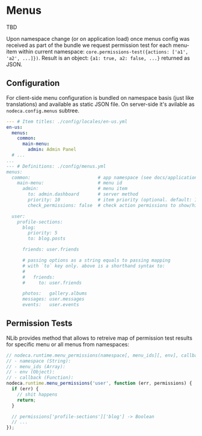 Menus
=====

TBD

Upon namespace change (or on application load) once menus config was received as
part of the bundle we request permission test for each menu-item within current
namespace: `core.permissions-test({actions: ['a1', 'a2', ...]})`. Result is an
object: `{a1: true, a2: false, ...}` returned as JSON.


Configuration
-------------

For client-side menu configuration is bundled on namespace basis (just like
translations) and available as static JSON file. On server-side it's avilable
as `nodeca.config.menus` subtree.

``` yaml
--- # Item titles: ./config/locales/en-us.yml
en-us:
  menus:
    common:
      main-menu:
        admin: Admin Panel
  # ...
...
--- # Definitions: ./config/menus.yml
menus:
  common:                         # app namespace (see docs/application.md for details on namespaces)
    main-menu:                    # menu id
      admin:                      # menu item
        to: admin.dashboard       # server method
        priority: 10              # item priority (optional. default: 10)
        check_permissions: false  # check action permissions to show/hide item (optional. default: false)

  user:
    profile-sections:
      blog:
        priority: 5
        to: blog.posts

      friends: user.friends

      # passing options as a string equals to passing mapping
      # with `to` key only. above is a shorthand syntax to:
      #
      #   friends:
      #     to: user.friends

      photos:   gallery.albums
      messages: user.messages
      events:   user.events
```


Permission Tests
----------------

NLib provides method that allows to retreive map of permission test results for
specific menu or all menus from namespaces:

``` javascript
// nodeca.runtime.menu_permissions(namespace[, menu_ids][, env], callback)
// - namespace (String):
// - menu_ids (Array):
// - env (Object):
// - callback (Function):
nodeca.runtime.menu_permissions('user', function (err, permissions) {
  if (err) {
    // shit happens
    return;
  }

  // permissions['profile-sections']['blog'] -> Boolean
  // ...
});
